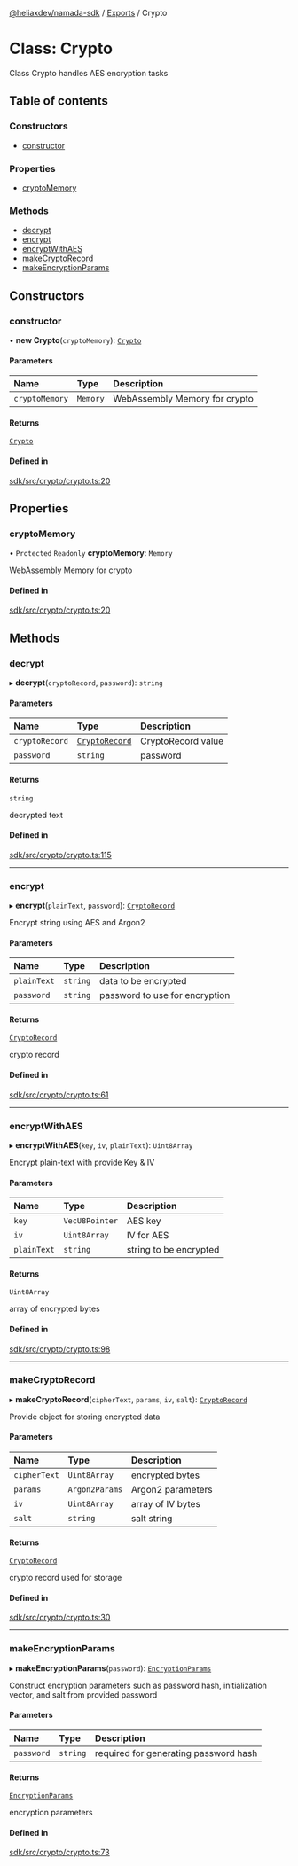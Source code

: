 [@heliaxdev/namada-sdk](../README.md) / [Exports](../modules.md) / Crypto

# Class: Crypto

Class Crypto handles AES encryption tasks

## Table of contents

### Constructors

- [constructor](Crypto.md#constructor)

### Properties

- [cryptoMemory](Crypto.md#cryptomemory)

### Methods

- [decrypt](Crypto.md#decrypt)
- [encrypt](Crypto.md#encrypt)
- [encryptWithAES](Crypto.md#encryptwithaes)
- [makeCryptoRecord](Crypto.md#makecryptorecord)
- [makeEncryptionParams](Crypto.md#makeencryptionparams)

## Constructors

### constructor

• **new Crypto**(`cryptoMemory`): [`Crypto`](Crypto.md)

#### Parameters

| Name | Type | Description |
| :------ | :------ | :------ |
| `cryptoMemory` | `Memory` | WebAssembly Memory for crypto |

#### Returns

[`Crypto`](Crypto.md)

#### Defined in

[sdk/src/crypto/crypto.ts:20](https://github.com/anoma/namada-interface/blob/fac55d872bf5cdde37f7f3e49eb78636bc327fc0/packages/sdk/src/crypto/crypto.ts#L20)

## Properties

### cryptoMemory

• `Protected` `Readonly` **cryptoMemory**: `Memory`

WebAssembly Memory for crypto

#### Defined in

[sdk/src/crypto/crypto.ts:20](https://github.com/anoma/namada-interface/blob/fac55d872bf5cdde37f7f3e49eb78636bc327fc0/packages/sdk/src/crypto/crypto.ts#L20)

## Methods

### decrypt

▸ **decrypt**(`cryptoRecord`, `password`): `string`

#### Parameters

| Name | Type | Description |
| :------ | :------ | :------ |
| `cryptoRecord` | [`CryptoRecord`](../modules.md#cryptorecord) | CryptoRecord value |
| `password` | `string` | password |

#### Returns

`string`

decrypted text

#### Defined in

[sdk/src/crypto/crypto.ts:115](https://github.com/anoma/namada-interface/blob/fac55d872bf5cdde37f7f3e49eb78636bc327fc0/packages/sdk/src/crypto/crypto.ts#L115)

___

### encrypt

▸ **encrypt**(`plainText`, `password`): [`CryptoRecord`](../modules.md#cryptorecord)

Encrypt string using AES and Argon2

#### Parameters

| Name | Type | Description |
| :------ | :------ | :------ |
| `plainText` | `string` | data to be encrypted |
| `password` | `string` | password to use for encryption |

#### Returns

[`CryptoRecord`](../modules.md#cryptorecord)

crypto record

#### Defined in

[sdk/src/crypto/crypto.ts:61](https://github.com/anoma/namada-interface/blob/fac55d872bf5cdde37f7f3e49eb78636bc327fc0/packages/sdk/src/crypto/crypto.ts#L61)

___

### encryptWithAES

▸ **encryptWithAES**(`key`, `iv`, `plainText`): `Uint8Array`

Encrypt plain-text with provide Key & IV

#### Parameters

| Name | Type | Description |
| :------ | :------ | :------ |
| `key` | `VecU8Pointer` | AES key |
| `iv` | `Uint8Array` | IV for AES |
| `plainText` | `string` | string to be encrypted |

#### Returns

`Uint8Array`

array of encrypted bytes

#### Defined in

[sdk/src/crypto/crypto.ts:98](https://github.com/anoma/namada-interface/blob/fac55d872bf5cdde37f7f3e49eb78636bc327fc0/packages/sdk/src/crypto/crypto.ts#L98)

___

### makeCryptoRecord

▸ **makeCryptoRecord**(`cipherText`, `params`, `iv`, `salt`): [`CryptoRecord`](../modules.md#cryptorecord)

Provide object for storing encrypted data

#### Parameters

| Name | Type | Description |
| :------ | :------ | :------ |
| `cipherText` | `Uint8Array` | encrypted bytes |
| `params` | `Argon2Params` | Argon2 parameters |
| `iv` | `Uint8Array` | array of IV bytes |
| `salt` | `string` | salt string |

#### Returns

[`CryptoRecord`](../modules.md#cryptorecord)

crypto record used for storage

#### Defined in

[sdk/src/crypto/crypto.ts:30](https://github.com/anoma/namada-interface/blob/fac55d872bf5cdde37f7f3e49eb78636bc327fc0/packages/sdk/src/crypto/crypto.ts#L30)

___

### makeEncryptionParams

▸ **makeEncryptionParams**(`password`): [`EncryptionParams`](../modules.md#encryptionparams)

Construct encryption parameters such as password hash,
initialization vector, and salt from provided password

#### Parameters

| Name | Type | Description |
| :------ | :------ | :------ |
| `password` | `string` | required for generating password hash |

#### Returns

[`EncryptionParams`](../modules.md#encryptionparams)

encryption parameters

#### Defined in

[sdk/src/crypto/crypto.ts:73](https://github.com/anoma/namada-interface/blob/fac55d872bf5cdde37f7f3e49eb78636bc327fc0/packages/sdk/src/crypto/crypto.ts#L73)
